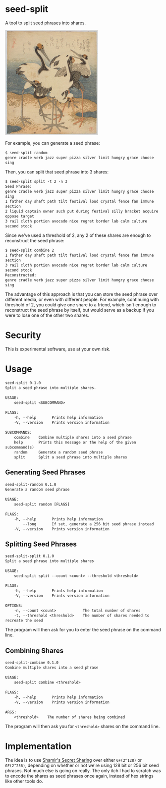 # seed-split

A tool to split seed phrases into shares.

![](./cover.jpg)

For example, you can generate a seed phrase:

```
$ seed-split random
genre cradle verb jazz super pizza silver limit hungry grace choose sing
```

Then, you can split that seed phrase into 3 shares:

```
$ seed-split split -t 2 -n 3
Seed Phrase:
genre cradle verb jazz super pizza silver limit hungry grace choose sing
1 father day shaft path tilt festival loud crystal fence fan immune section
2 liquid captain owner such put during festival silly bracket acquire oppose target
3 rail cloth portion avocado nice regret border lab calm culture second stock
```

Since we've used a threshold of 2, any 2 of these shares are enough to
reconstruct the seed phrase:

```
$ seed-split combine 2
1 father day shaft path tilt festival loud crystal fence fan immune section
3 rail cloth portion avocado nice regret border lab calm culture second stock
Reconstructed:
genre cradle verb jazz super pizza silver limit hungry grace choose sing
```

The advantage of this approach is that you can store the seed phrase over
different media, or even with different people. For example,
continuing with threshold of 2, you could
give one share to a friend, which isn't enough to reconstruct the seed phrase
by itself, but would serve as a backup if you were to lose one of the other
two shares.

# Security

This is experimental software, use at your own risk.

# Usage

```
seed-split 0.1.0
Split a seed phrase into multiple shares.

USAGE:
    seed-split <SUBCOMMAND>

FLAGS:
    -h, --help       Prints help information
    -V, --version    Prints version information

SUBCOMMANDS:
    combine    Combine multiple shares into a seed phrase
    help       Prints this message or the help of the given subcommand(s)
    random     Generate a random seed phrase
    split      Split a seed phrase into multiple shares
```

## Generating Seed Phrases

```
seed-split-random 0.1.0
Generate a random seed phrase

USAGE:
    seed-split random [FLAGS]

FLAGS:
    -h, --help       Prints help information
        --long       If set, generate a 256 bit seed phrase instead
    -V, --version    Prints version information
```

## Splitting Seed Phrases

```
seed-split-split 0.1.0
Split a seed phrase into multiple shares

USAGE:
    seed-split split --count <count> --threshold <threshold>

FLAGS:
    -h, --help       Prints help information
    -V, --version    Prints version information

OPTIONS:
    -n, --count <count>            The total number of shares
    -t, --threshold <threshold>    The number of shares needed to recreate the seed
```

The program will then ask for you to enter the seed phrase on the command line.

## Combining Shares

```
seed-split-combine 0.1.0
Combine multiple shares into a seed phrase

USAGE:
    seed-split combine <threshold>

FLAGS:
    -h, --help       Prints help information
    -V, --version    Prints version information

ARGS:
    <threshold>    The number of shares being combined
```

The program will then ask you for `<threshold>` shares on the command line.

# Implementation

The idea is to use [Shamir's Secret Sharing](https://www.wikiwand.com/en/Shamir%27s_Secret_Sharing)
over either `GF(2^128)` or `GF(2^256)`, depending on whether or not we're
using 128 bit or 256 bit seed phrases. Not much else is going on really.
The only itch I had to scratch was to encode the shares as seed phrases once
again, instead of hex strings like other tools do.
